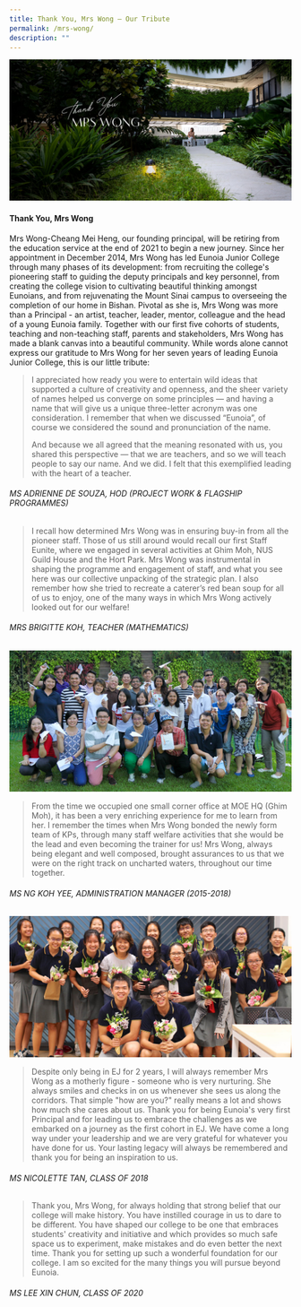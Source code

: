 ```yaml
---
title: Thank You, Mrs Wong – Our Tribute
permalink: /mrs-wong/
description: ""
---
```

![](/images/MrsWong_banner.jpg)

#### Thank You, Mrs Wong

Mrs Wong-Cheang Mei Heng, our founding principal, will be retiring from the education service at the end of 2021 to begin a new journey. Since her appointment in December 2014, Mrs Wong has led Eunoia Junior College through many phases of its development: from recruiting the college's pioneering staff to guiding the deputy principals and key personnel, from creating the college vision to cultivating beautiful thinking amongst Eunoians, and from rejuvenating the Mount Sinai campus to overseeing the completion of our home in Bishan. Pivotal as she is, Mrs Wong was more than a Principal - an artist, teacher, leader, mentor, colleague and the head of a young Eunoia family. Together with our first five cohorts of students, teaching and non-teaching staff, parents and stakeholders, Mrs Wong has made a blank canvas into a beautiful community. While words alone cannot express our gratitude to Mrs Wong for her seven years of leading Eunoia Junior College, this is our little tribute:

> I appreciated how ready you were to entertain wild ideas that supported a culture of creativity and openness, and the sheer variety of names helped us converge on some principles — and having a name that will give us a unique three-letter acronym was one consideration. I remember that when we discussed “Eunoia”, of course we considered the sound and pronunciation of the name.
> 
> And because we all agreed that the meaning resonated with us, you shared this perspective — that we are teachers, and so we will teach people to say our name. And we did. I felt that this exemplified leading with the heart of a teacher.

###### MS ADRIENNE DE SOUZA, HOD (PROJECT WORK & FLAGSHIP PROGRAMMES)


> I recall how determined Mrs Wong was in ensuring buy-in from all the pioneer staff. Those of us still around would recall our first Staff Eunite, where we engaged in several activities at Ghim Moh, NUS Guild House and the Hort Park. Mrs Wong was instrumental in shaping the programme and engagement of staff, and what you see here was our collective unpacking of the strategic plan. I also remember how she tried to recreate a caterer’s red bean soup for all of us to enjoy, one of the many ways in which Mrs Wong actively looked out for our welfare!

###### MRS BRIGITTE KOH, TEACHER (MATHEMATICS)

![](/images/MrsWong_1.jpg)

> From the time we occupied one small corner office at MOE HQ (Ghim Moh), it has been a very enriching experience for me to learn from her. I remember the times when Mrs Wong bonded the newly form team of KPs, through many staff welfare activities that she would be the lead and even becoming the trainer for us! Mrs Wong, always being elegant and well composed, brought assurances to us that we were on the right track on uncharted waters, throughout our time together.

###### MS NG KOH YEE, ADMINISTRATION MANAGER (2015-2018)

![](/images/MrsWong_2.jpg)

> Despite only being in EJ for 2 years, I will always remember Mrs Wong as a motherly figure - someone who is very nurturing. She always smiles and checks in on us whenever she sees us along the corridors. That simple "how are you?" really means a lot and shows how much she cares about us. Thank you for being Eunoia's very first Principal and for leading us to embrace the challenges as we embarked on a journey as the first cohort in EJ. We have come a long way under your leadership and we are very grateful for whatever you have done for us. Your lasting legacy will always be remembered and thank you for being an inspiration to us. 

###### MS NICOLETTE TAN, CLASS OF 2018

> Thank you, Mrs Wong, for always holding that strong belief that our college will make history. You have instilled courage in us to dare to be different. You have shaped our college to be one that embraces students' creativity and initiative and which provides so much safe space us to experiment, make mistakes and do even better the next time. Thank you for setting up such a wonderful foundation for our college. I am so excited for the many things you will pursue beyond Eunoia.

###### MS LEE XIN CHUN, CLASS OF 2020